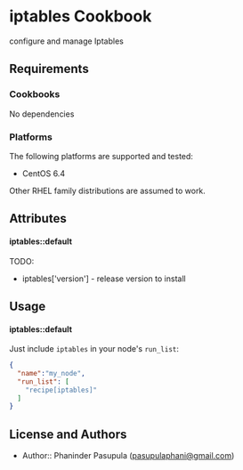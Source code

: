 iptables Cookbook
=================

configure and manage Iptables

Requirements
------------
### Cookbooks
No dependencies

### Platforms
The following platforms are supported and tested:

- CentOS 6.4

Other RHEL family distributions are assumed to work.

Attributes
----------
#### iptables::default
TODO:
* iptables['version'] - release version to install

Usage
-----
#### iptables::default

Just include `iptables` in your node's `run_list`:

```json
{
  "name":"my_node",
  "run_list": [
    "recipe[iptables]"
  ]
}
```

License and Authors
-------------------
- Author:: Phaninder Pasupula (<pasupulaphani@gmail.com>)

